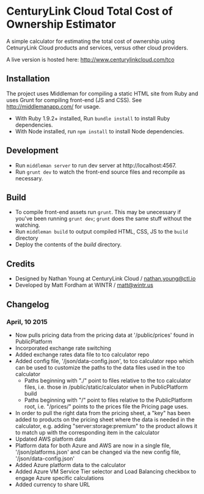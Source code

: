 # CenturyLink Cloud Total Cost of Ownership Estimator

A simple calculator for estimating the total cost of ownership using CetnuryLink Cloud products and services, versus other cloud providers.

A live version is hosted here: http://www.centurylinkcloud.com/tco

## Installation


The project uses Middleman for compiling a static HTML site from Ruby and uses Grunt for compiling front-end (JS and CSS). See http://middlemanapp.com/ for usage. 

- With Ruby 1.9.2+ installed, Run `bundle install` to install Ruby dependencies.
- With Node installed, run `npm install` to install Node dependencies.

## Development

- Run `middleman server` to run dev server at http://localhost:4567.
- Run `grunt dev` to watch the front-end source files and recompile as necessary.


## Build

- To compile front-end assets run `grunt`. This may be unecessary if you've been running `grunt dev`; `grunt` does the same stuff without the watching. 
- Run `middleman build` to output compiled HTML, CSS, JS to the `build` directory
- Deploy the contents of the *build* directory.


## Credits

- Designed by Nathan Young at CenturyLink Cloud / nathan.young@ctl.io
- Developed by Matt Fordham at WINTR / matt@wintr.us

## Changelog

### April, 10 2015

- Now pulls pricing data from the pricing data at '/public/prices' found in PublicPlatform
- Incorporated exchange rate switching
- Added exchange rates data file to tco calculator repo
- Added config file, '/json/data-config.json', to tco calculator repo which can be used to customize the paths to the data files used in the tco calculator
  - Paths beginning with "./" point to files relative to the tco calculator files, i.e. those in /public/static/calculator when in PublicPlatform build
  - Paths beginning with "/" point to files relative to the PublicPlatform root, i.e. "/prices/" points to the prices file the Pricing page uses.
- In order to pull the right data from the pricing sheet, a "key" has been added to products on the pricing sheet where the data is needed in the calculator, e.g. adding "server:storage:premium" to the product allows it to match up with the corresponding item in the calculator
- Updated AWS platform data
- Platform data for both Azure and AWS are now in a single file, '/json/platforms.json' and can be changed via the new config file, '/json/data-config.json'
- Added Azure platform data to the calculator
- Added Azure VM Service Tier selector and Load Balancing checkbox to engage Azure specific calculations
- Added currency to share URL
